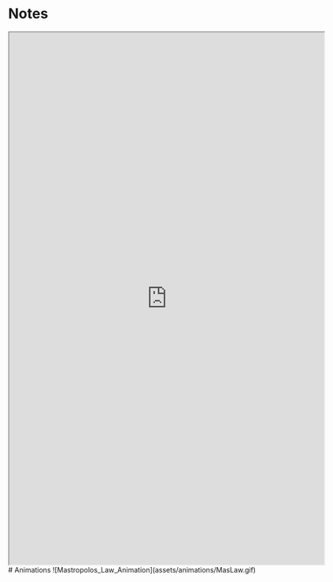 # Notes
<iframe src="https://drive.google.com/file/d/1qNebKwUkfPuRS913a3ZbPnH-2UgRUI0F/preview" width="640" height="1080" allow="autoplay"></iframe>
# Animations
![Mastropolos_Law_Animation](assets/animations/MasLaw.gif)